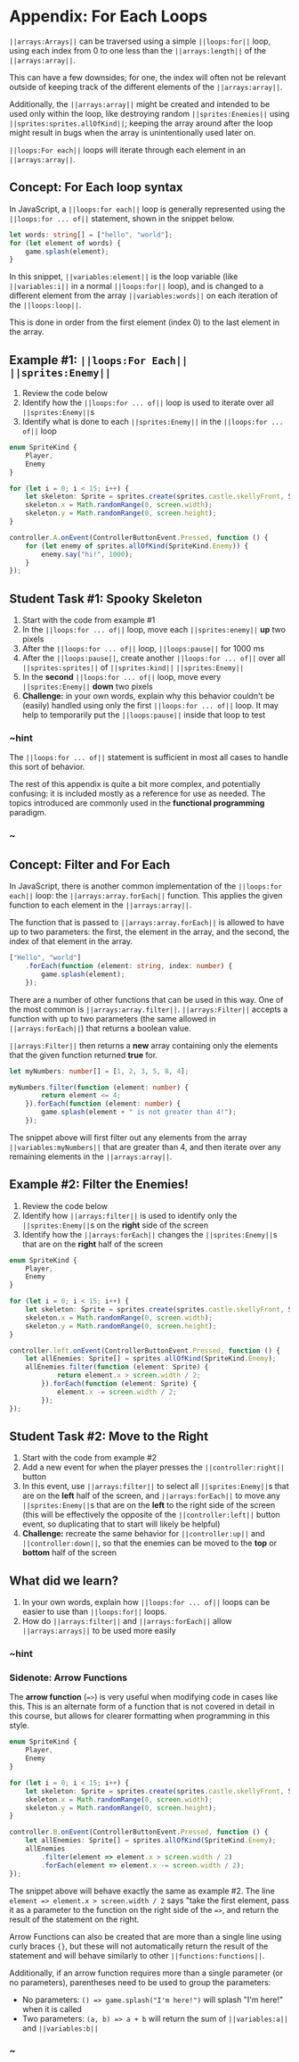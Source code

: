 # Appendix: For Each Loops

``||arrays:Arrays||`` can be traversed using a simple ``||loops:for||`` loop, using each index from 0 to one less than the ``||arrays:length||`` of the ``||arrays:array||``.

This can have a few downsides; for one, the index will often not be relevant outside of keeping track of the different elements of the ``||arrays:array||``.

Additionally, the ``||arrays:array||`` might be created and intended to be used only within the loop, like destroying random ``||sprites:Enemies||`` using ``||sprites:sprites.allOfKind||``; keeping the array around after the loop might result in bugs when the array is unintentionally used later on.

``||loops:For each||`` loops will iterate through each element in an ``||arrays:array||``.

## Concept: For Each loop syntax

In JavaScript, a ``||loops:for each||`` loop is generally represented using the ``||loops:for ... of||`` statement, shown in the snippet below.

```typescript
let words: string[] = ["hello", "world"];
for (let element of words) {
    game.splash(element);
}
```

In this snippet, ``||variables:element||`` is the loop variable (like ``||variables:i||`` in a normal ``||loops:for||`` loop), and is changed to a different element from the array ``||variables:words||`` on each iteration of the ``||loops:loop||``.

This is done in order from the first element (index 0) to the last element in the array.

## Example #1: ``||loops:For Each||`` ``||sprites:Enemy||``

1. Review the code below
2. Identify how the ``||loops:for ... of||`` loop is used to iterate over all ``||sprites:Enemy||``s
3. Identify what is done to each ``||sprites:Enemy||`` in the ``||loops:for ... of||`` loop

```typescript
enum SpriteKind {
    Player,
    Enemy
}

for (let i = 0; i < 15; i++) {
    let skeleton: Sprite = sprites.create(sprites.castle.skellyFront, SpriteKind.Enemy);
    skeleton.x = Math.randomRange(0, screen.width);
    skeleton.y = Math.randomRange(0, screen.height);
}

controller.A.onEvent(ControllerButtonEvent.Pressed, function () {
    for (let enemy of sprites.allOfKind(SpriteKind.Enemy)) {
        enemy.say("hi!", 1000);
    }
});
```

## Student Task #1: Spooky Skeleton

1. Start with the code from example #1
2. In the ``||loops:for ... of||`` loop, move each ``||sprites:enemy||`` **up** two pixels
3. After the ``||loops:for ... of||`` loop, ``||loops:pause||`` for 1000 ms
4. After the ``||loops:pause||``, create another ``||loops:for ... of||`` over all ``||sprites:sprites||`` of ``||sprites:kind||`` ``||sprites:Enemy||``
5. In the **second** ``||loops:for ... of||`` loop, move every ``||sprites:Enemy||`` **down** two pixels
5. **Challenge:** in your own words, explain why this behavior couldn't be (easily) handled using only the first ``||loops:for ... of||`` loop. It may help to temporarily put the ``||loops:pause||`` inside that loop to test

### ~hint

The ``||loops:for ... of||`` statement is sufficient in most all cases to handle this sort of behavior. 

The rest of this appendix is quite a bit more complex, and potentially confusing: it is included mostly as a reference for use as needed. The topics introduced are commonly used in the **functional programming** paradigm.

### ~

## Concept: Filter and For Each

In JavaScript, there is another common implementation of the ``||loops:for each||`` loop: the ``||arrays:array.forEach||`` function. This applies the given function to each element in the ``||arrays:array||``.

The function that is passed to ``||arrays:array.forEach||`` is allowed to have up to two parameters: the first, the element in the array, and the second, the index of that element in the array.

```typescript
["Hello", "world"]
    .forEach(function (element: string, index: number) {
        game.splash(element);
    });
```

There are a number of other functions that can be used in this way. One of the most common is ``||arrays:array.filter||``. ``||arrays:Filter||`` accepts a function with up to two parameters (the same allowed in ``||arrays:forEach||``) that returns a boolean value.

``||arrays:Filter||`` then returns a **new** array containing only the elements that the given function returned **true** for.

```typescript
let myNumbers: number[] = [1, 2, 3, 5, 8, 4];

myNumbers.filter(function (element: number) {
        return element <= 4;
    }).forEach(function (element: number) {
        game.splash(element + " is not greater than 4!");
    });
```

The snippet above will first filter out any elements from the array ``||variables:myNumbers||`` that are greater than 4, and then iterate over any remaining elements in the ``||arrays:array||``.

## Example #2: Filter the Enemies!

1. Review the code below
2. Identify how ``||arrays:filter||`` is used to identify only the ``||sprites:Enemy||``s on the **right** side of the screen
3. Identify how the ``||arrays:forEach||`` changes the ``||sprites:Enemy||``s that are on the **right** half of the screen

```typescript
enum SpriteKind {
    Player,
    Enemy
}

for (let i = 0; i < 15; i++) {
    let skeleton: Sprite = sprites.create(sprites.castle.skellyFront, SpriteKind.Enemy);
    skeleton.x = Math.randomRange(0, screen.width);
    skeleton.y = Math.randomRange(0, screen.height);
}

controller.left.onEvent(ControllerButtonEvent.Pressed, function () {
    let allEnemies: Sprite[] = sprites.allOfKind(SpriteKind.Enemy);
    allEnemies.filter(function (element: Sprite) {
            return element.x > screen.width / 2;
        }).forEach(function (element: Sprite) {
            element.x -= screen.width / 2;
        });
});
```

## Student Task #2: Move to the Right

1. Start with the code from example #2
2. Add a new event for when the player presses the ``||controller:right||`` button
3. In this event, use ``||arrays:filter||`` to select all ``||sprites:Enemy||``s that are on the **left** half of the screen, and ``||arrays:forEach||`` to move any ``||sprites:Enemy||``s that are on the **left** to the right side of the screen (this will be effectively the opposite of the ``||controller:left||`` button event, so duplicating that to start will likely be helpful)
4. **Challenge:** recreate the same behavior for ``||controller:up||`` and ``||controller:down||``, so that the enemies can be moved to the **top** or **bottom** half of the screen

## What did we learn?

1. In your own words, explain how ``||loops:for ... of||`` loops can be easier to use than ``||loops:for||`` loops.
2. How do ``||arrays:filter||`` and ``||arrays:forEach||`` allow ``||arrays:arrays||`` to be used more easily

### ~hint

### Sidenote: Arrow Functions

The **arrow function** (``=>``) is very useful when modifying code in cases like this. This is an alternate form of a function that is not covered in detail in this course, but allows for clearer formatting when programming in this style.

```typescript
enum SpriteKind {
    Player,
    Enemy
}

for (let i = 0; i < 15; i++) {
    let skeleton: Sprite = sprites.create(sprites.castle.skellyFront, SpriteKind.Enemy);
    skeleton.x = Math.randomRange(0, screen.width);
    skeleton.y = Math.randomRange(0, screen.height);
}

controller.B.onEvent(ControllerButtonEvent.Pressed, function () {
    let allEnemies: Sprite[] = sprites.allOfKind(SpriteKind.Enemy);
    allEnemies
        .filter(element => element.x > screen.width / 2)
        .forEach(element => element.x -= screen.width / 2);
});
```

The snippet above will behave exactly the same as example #2. The line ``element => element.x > screen.width / 2`` says "take the first element, pass it as a parameter to the function on the right side of the ``=>``, and return the result of the statement on the right. 

Arrow Functions can also be created that are more than a single line using curly braces ``{}``, but these will not automatically return the result of the statement and will behave similarly to other ``||functions:functions||``.

Additionally, if an arrow function requires more than a single parameter (or no parameters), parentheses need to be used to group the parameters:

* No parameters: ``() => game.splash("I'm here!")`` will splash "I'm here!" when it is called
* Two parameters: ``(a, b) => a + b`` will return the sum of ``||variables:a||`` and ``||variables:b||``

### ~
